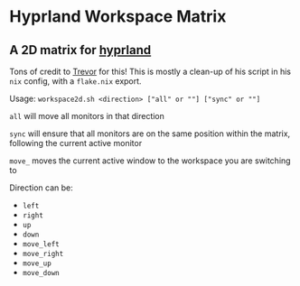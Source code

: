 # Hyprland Workspace Matrix

## A 2D matrix for [hyprland](https://hyprland.app)

Tons of credit to [Trevor](https://github.com/tnichols217) for this! This is mostly a clean-up of his script in his `nix` config, with a `flake.nix` export.

Usage:
`workspace2d.sh <direction> ["all" or ""] ["sync" or ""]`

`all` will move all monitors in that direction

`sync` will ensure that all monitors are on the same position within the matrix, following the current active monitor

`move_` moves the current active window to the workspace you are switching to

Direction can be:
  - `left`
  - `right`
  - `up`
  - `down`
  - `move_left`
  - `move_right`
  - `move_up`
  - `move_down`
